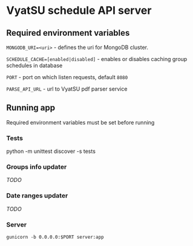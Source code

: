 # VyatSU schedule API server

## Required environment variables

`MONGODB_URI=<uri>` - defines the uri for MongoDB cluster.

`SCHEDULE_CACHE=[enabled|disabled]` - enables or disables caching group schedules in database

`PORT` - port on which listen requests, default `8080`

`PARSE_API_URL` - url to VyatSU pdf parser service

## Running app

Required environment variables must be set before running

### Tests

python -m unittest discover -s tests

### Groups info updater

*TODO*

### Date ranges updater

*TODO*

### Server

`gunicorn -b 0.0.0.0:$PORT server:app`